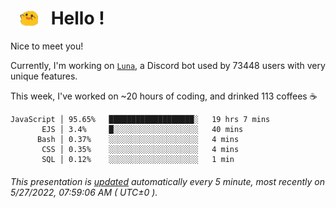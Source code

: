 <h1>   <img src="./spoink.gif" style="vertical-align:middle;" width="30px">   Hello ! </h1>

Nice to meet you!

Currently, I'm working on <a href='https://github.com/Asgarrrr/Luna'>`Luna`</a>, a Discord bot used by 73448 users with very unique features.

This week, I've worked on ~20 hours of coding, and drinked 113 coffees ☕

```
JavaScript │ 95.65%   ███████████████████░   19 hrs 7 mins
       EJS │ 3.4%     █░░░░░░░░░░░░░░░░░░░   40 mins
      Bash │ 0.37%    ░░░░░░░░░░░░░░░░░░░░   4 mins
       CSS │ 0.35%    ░░░░░░░░░░░░░░░░░░░░   4 mins
       SQL │ 0.12%    ░░░░░░░░░░░░░░░░░░░░   1 min
```

###### This presentation is [updated](https://github.com/Asgarrrr) automatically every 5 minute, most recently on 5/27/2022, 07:59:06 AM ( UTC±0 ).